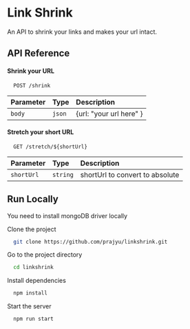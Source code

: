 
# Link Shrink

An API to shrink your links and makes your url intact.




## API Reference

#### Shrink your URL

```http
  POST /shrink
```

| Parameter | Type     | Description                |
| :-------- | :------- | :------------------------- |
| `body` | `json` |  {url: "your url here" } |

#### Stretch your short URL

```http
  GET /stretch/${shortUrl}
```

| Parameter | Type     | Description                       |
| :-------- | :------- | :-------------------------------- |
| `shortUrl`      | `string` |  shortUrl to convert to absolute |



## Run Locally

You need to install mongoDB driver locally 

Clone the project

```bash
  git clone https://github.com/prajyu/linkshrink.git
```

Go to the project directory

```bash
  cd linkshrink
```

Install dependencies

```bash
  npm install
```

Start the server

```bash
  npm run start
```

